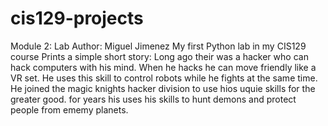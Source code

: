 # cis129-projects
Module 2: Lab
Author: Miguel Jimenez
My first Python lab in my CIS129 course
Prints a simple short story: Long ago their was a hacker who can hack computers with his mind. When he hacks he can move friendly like a VR set. He uses this skill to control robots while he fights at the same time.
He joined the magic knights hacker division to use hios uquie skills for the greater good. for years his uses his skills to hunt demons and protect people from ememy planets.
